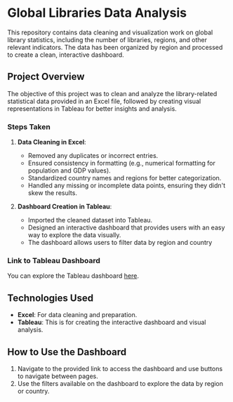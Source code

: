 # Global Libraries Data Analysis

This repository contains data cleaning and visualization work on global library statistics, including the number of libraries, regions, and other relevant indicators. The data has been organized by region and processed to create a clean, interactive dashboard.

## Project Overview

The objective of this project was to clean and analyze the library-related statistical data provided in an Excel file, followed by creating visual representations in Tableau for better insights and analysis.

### Steps Taken

1. **Data Cleaning in Excel**: 
   - Removed any duplicates or incorrect entries.
   - Ensured consistency in formatting (e.g., numerical formatting for population and GDP values).
   - Standardized country names and regions for better categorization.
   - Handled any missing or incomplete data points, ensuring they didn't skew the results.

2. **Dashboard Creation in Tableau**:
   - Imported the cleaned dataset into Tableau.
   - Designed an interactive dashboard that provides users with an easy way to explore the data visually.
   - The dashboard allows users to filter data by region and country

### Link to Tableau Dashboard

You can explore the Tableau dashboard [here](https://public.tableau.com/app/profile/ahmed.hany4991/viz/Book3_17255558358710/Home).

## Technologies Used

- **Excel**: For data cleaning and preparation.
- **Tableau**: This is for creating the interactive dashboard and visual analysis.

## How to Use the Dashboard

1. Navigate to the provided link to access the dashboard and use buttons to navigate between pages.
2. Use the filters available on the dashboard to explore the data by region or country.

